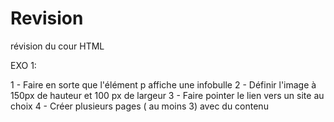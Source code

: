 # Revision
révision du cour HTML

EXO 1:

1 - Faire en sorte que l'élément p affiche une infobulle
2 - Définir l'image à 150px de hauteur et 100 px de largeur
3 - Faire pointer le lien vers un site au choix
4 - Créer plusieurs pages ( au moins 3) avec du contenu
